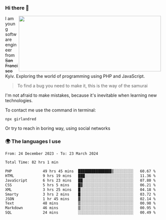 ### Hi there 👋  

<img align='right' src="https://github-readme-stats.vercel.app/api?username=girlandred&count_private=true&show_icons=true&include_all_commits=true&hide_rank=true&hide_title=true&theme=buefy&card_width=300" width=460 height=180>


I am young software engineer from ~~San Francisco~~ Kyiv. Exploring the world of programming using PHP and JavaScript.


> To find a bug you need to make it, this is the way of the samurai



I'm not afraid to make mistakes, because it's inevitable when learning new technologies.

To contact me use the command in terminal:

```
npx girlandred
```

Or try to reach in boring way, using social networks


### 🌍 The languages I use

<!--START_SECTION:waka-->

```txt
From: 24 December 2023 - To: 23 March 2024

Total Time: 82 hrs 1 min

PHP              49 hrs 45 mins  ███████████████▒░░░░░░░░░   60.67 %
HTML             9 hrs 19 mins   ███░░░░░░░░░░░░░░░░░░░░░░   11.36 %
JavaScript       6 hrs 23 mins   ██░░░░░░░░░░░░░░░░░░░░░░░   07.80 %
CSS              5 hrs 5 mins    █▓░░░░░░░░░░░░░░░░░░░░░░░   06.21 %
XML              3 hrs 25 mins   █░░░░░░░░░░░░░░░░░░░░░░░░   04.18 %
Smarty           3 hrs 2 mins    █░░░░░░░░░░░░░░░░░░░░░░░░   03.72 %
JSON             1 hr 45 mins    ▓░░░░░░░░░░░░░░░░░░░░░░░░   02.14 %
Text             48 mins         ▒░░░░░░░░░░░░░░░░░░░░░░░░   00.98 %
Markdown         46 mins         ▒░░░░░░░░░░░░░░░░░░░░░░░░   00.95 %
SQL              24 mins         ░░░░░░░░░░░░░░░░░░░░░░░░░   00.49 %
```

<!--END_SECTION:waka-->
